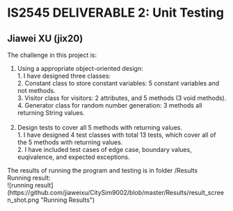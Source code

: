# IS2545 DELIVERABLE 2: Unit Testing 
## Jiawei XU (jix20)

The challenge in this project is:</br>
<ol>
<li>Using a appropriate object-oriented design:</br></li>
1. I have designed three classes: </br>
2. Constant class to store constant variables: 5 constant variables and not methods.</br>
3. Visitor class for visitors: 2 attributes, and 5 methods (3 void methods). </br>
4. Generator class for random number generation: 3 methods all returning String values.</br>
</br>
<Li>Design tests to cover all 5 methods with returning values.</br></li>
1. I have designed 4 test classes with total 13 tests, which cover all of the 5 methods with returning values.</br>
2. I have included test cases of edge case, boundary values, euqivalence, and expected exceptions.</br>
</ol>
The results of running the program and testing is in folder /Results</br>
Running result:</br>
![running result](https://github.com/jiaweixu/CitySim9002/blob/master/Results/result_screen_shot.png "Running Results")



